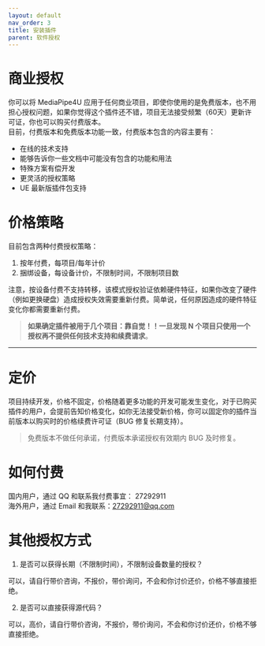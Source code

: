 ```yaml
---
layout: default
nav_order: 3
title: 安装插件
parent: 软件授权
---
```


# 商业授权

你可以将 MediaPipe4U 应用于任何商业项目，即使你使用的是免费版本，也不用担心授权问题，如果你觉得这个插件还不错，项目无法接受频繁（60天）更新许可证，你也可以购买付费版本。    
目前，付费版本和免费版本功能一致，付费版本包含的内容主要有：

- 在线的技术支持
- 能够告诉你一些文档中可能没有包含的功能和用法
- 特殊方案有偿开发
- 更灵活的授权策略
- UE 最新版插件包支持

# 价格策略

目前包含两种付费授权策略：

1. 按年付费，每项目/每年计价
2. 捆绑设备，每设备计价，不限制时间，不限制项目数

注意，按设备付费不支持转移，该模式授权验证依赖硬件特征，如果你改变了硬件（例如更换硬盘）造成授权失效需要重新付费。简单说，任何原因造成的硬件特征变化你都需要重新付费。

> **如果确定插件被用于几个项目：靠自觉！！一旦发现 N 个项目只使用一个授权再不提供任何技术支持和续费请求**。
   
---   

# 定价

项目持续开发，价格不固定，价格随着更多功能的开发可能发生变化，对于已购买插件的用户，会提前告知价格变化，如你无法接受新价格，你可以固定你的插件当前版本以购买时的价格续费许可证（BUG 修复长期支持）。

> 免费版本不做任何承诺，付费版本承诺授权有效期内 BUG 及时修复。


# 如何付费

国内用户，通过 QQ 和联系我付费事宜： 27292911   
海外用户，通过 Email 和我联系：27292911@qq.com

# 其他授权方式

1. 是否可以获得长期（不限制时间），不限制设备数量的授权？   

可以，请自行带价咨询，不报价，带价询问，不会和你讨价还价，价格不够直接拒绝。

2. 是否可以直接获得源代码？   

可以，高价，请自行带价咨询，不报价，带价询问，不会和你讨价还价，价格不够直接拒绝。
